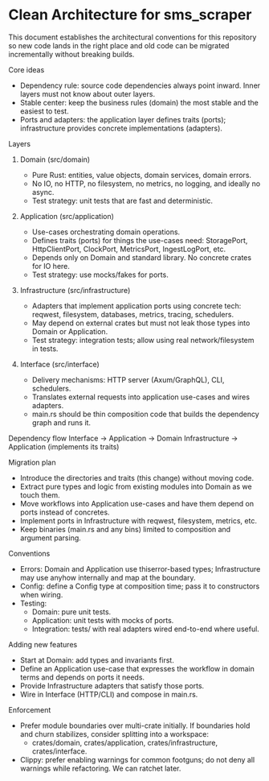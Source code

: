 # Clean Architecture for sms_scraper

This document establishes the architectural conventions for this repository so new code lands in the right place and old code can be migrated incrementally without breaking builds.

Core ideas
- Dependency rule: source code dependencies always point inward. Inner layers must not know about outer layers.
- Stable center: keep the business rules (domain) the most stable and the easiest to test.
- Ports and adapters: the application layer defines traits (ports); infrastructure provides concrete implementations (adapters).

Layers
1) Domain (src/domain)
   - Pure Rust: entities, value objects, domain services, domain errors.
   - No IO, no HTTP, no filesystem, no metrics, no logging, and ideally no async.
   - Test strategy: unit tests that are fast and deterministic.

2) Application (src/application)
   - Use-cases orchestrating domain operations.
   - Defines traits (ports) for things the use-cases need: StoragePort, HttpClientPort, ClockPort, MetricsPort, IngestLogPort, etc.
   - Depends only on Domain and standard library. No concrete crates for IO here.
   - Test strategy: use mocks/fakes for ports.

3) Infrastructure (src/infrastructure)
   - Adapters that implement application ports using concrete tech: reqwest, filesystem, databases, metrics, tracing, schedulers.
   - May depend on external crates but must not leak those types into Domain or Application.
   - Test strategy: integration tests; allow using real network/filesystem in tests.

4) Interface (src/interface)
   - Delivery mechanisms: HTTP server (Axum/GraphQL), CLI, schedulers.
   - Translates external requests into application use-cases and wires adapters.
   - main.rs should be thin composition code that builds the dependency graph and runs it.

Dependency flow
Interface -> Application -> Domain
Infrastructure -> Application (implements its traits)

Migration plan
- Introduce the directories and traits (this change) without moving code.
- Extract pure types and logic from existing modules into Domain as we touch them.
- Move workflows into Application use-cases and have them depend on ports instead of concretes.
- Implement ports in Infrastructure with reqwest, filesystem, metrics, etc.
- Keep binaries (main.rs and any bins) limited to composition and argument parsing.

Conventions
- Errors: Domain and Application use thiserror-based types; Infrastructure may use anyhow internally and map at the boundary.
- Config: define a Config type at composition time; pass it to constructors when wiring.
- Testing:
  - Domain: pure unit tests.
  - Application: unit tests with mocks of ports.
  - Integration: tests/ with real adapters wired end-to-end where useful.

Adding new features
- Start at Domain: add types and invariants first.
- Define an Application use-case that expresses the workflow in domain terms and depends on ports it needs.
- Provide Infrastructure adapters that satisfy those ports.
- Wire in Interface (HTTP/CLI) and compose in main.rs.

Enforcement
- Prefer module boundaries over multi-crate initially. If boundaries hold and churn stabilizes, consider splitting into a workspace:
  - crates/domain, crates/application, crates/infrastructure, crates/interface.
- Clippy: prefer enabling warnings for common footguns; do not deny all warnings while refactoring. We can ratchet later.

